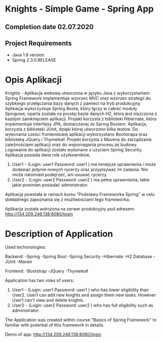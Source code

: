 # Knights - Simple Game - Spring App

## Completion date 02.07.2020

## Project Requirements
- Java 1.8 version
- Spring 2.3.0.RELEASE

# Opis Aplikacji

Knights - Aplikacja webowa utworzona w języku Java z wykorzystaniem Spring Framework implementuje wzorzec MVC 
oraz wzorzec strategii do szybkiego przełączania bazy danych z pamieci na tryb produkcyjny.
Aplikacja wykorzystuje Spring Boota, który łączy w całość moduły Spingowe, oparta została na
prostej bazie danych H2, która jest niszczona z każdym zamknięciem aplikacji.
Projekt korzysta z biblioteki Hibernate, która implementuje interfejsy JPA,
dostarczanej ze Spring Bootem. Aplikacja, korzysta z biblioteki JUnit, dzięki której utworzono kilka testów.
Do wykonania cześci frontendowej aplikacji wykorzystano Bootstrapa oraz bibliotekę JQuery i Thymeleaf.
Projekt korzysta z Mavena do zarządzania zależnościami aplikacji oraz do wspomagania procesu jej budowy.
Logowanie do aplikacji zostało wykonane z użyciem Spring Security. Aplikacja posiada dwie role użytkowników,
1. User1 - (Login: user1 Password: user1 ) ma mniejsze uprawnienia i może dodawać jedynie nowych rycerzy oraz przypisywać im zadania.
                                           Nie może natomiast podejrzeć, ani usuwać rycerzy.
2. User2 - (Login: user2 Password: user2 ) ma pełne uprawnienia, takie jakie powinien posiadać administrator.
	
Aplikacja powstała w ramach kursu "Podstawy Frameworka Spring" w celu dokładnego zapoznania się z możliwościami tego frameworka.

Aplikacja została wdrożona na serwer produkcyjny pod adresem: http://134.209.246.138:8080/login


# Description of Application
   Used techonologies:
   
   Backend:
   -Spring
   -Spring Boot
   -Spring Security
   -Hibernate
   -H2 Database 
   -JUnit
   -Maven
   
   Frontend:
   -Bootstrap
   -JQuery
   -Thymeleaf
  
  Application has two roles of users:
  1. User1 - (Login: user1 Password: user1 ) who has lower eligibility than User2. User1 can add new knights and assign them new tasks. However User1 can't view and delete knights.
  2. User2 - (Login: user2 Password: user2 ) who has full eligibility such as administrator.
  
  The Application was created within course "Basics of Spring Framework" to familiar with potential of this framework in details.
  
  Demo of app: http://134.209.246.138:8080/login
